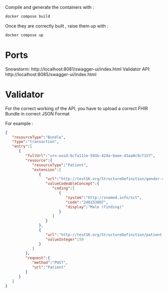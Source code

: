 Compile and generate the containers with : 
```bash 
docker compose build 
```
Once they are correctly built , raise them up with :
```bash 
docker compose up
```

# Ports

Snowstorm: http://localhost:8081/swagger-ui/index.html
Validator API: http://localhost:8085/swagger-ui/index.html


# Validator

For the correct working of the API, you have to upload a correct FHIR Bundle in correct JSON Format

For example : 
```json
{
   "resourceType":"Bundle",
   "type":"transaction",
   "entry":[
      {
         "fullUrl":"urn:uuid:6cfa111e-591b-424a-baee-43aa0c9cf157",
         "resource":{
            "resourceType":"Patient",
            "extension":[
               {
                  "url":"http://testSK.org/StructureDefinition/gender-snomed-ext",
                  "valueCodeableConcept":{
                     "coding":[
                        {
                           "system":"http://snomed.info/sct",
                           "code":"248153007",
                           "display":"Male (finding)"
                        }
                     ]
                  }
               },
               {
                  "url":"http://testSK.org/StructureDefinition/patient-age-ext",
                  "valueInteger":59
               }
            ]
         },
         "request":{
            "method":"POST",
            "url":"Patient"
         }
      }
   ]
}
```
